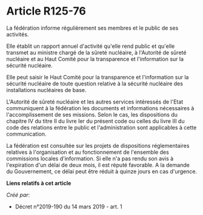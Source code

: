 # Article R125-76

La fédération informe régulièrement ses membres et le public de ses activités.

Elle établit un rapport annuel d'activité qu'elle rend public et qu'elle transmet au ministre chargé de la sûreté nucléaire,
à l'Autorité de sûreté nucléaire et au Haut Comité pour la transparence et l'information sur la sécurité nucléaire.

Elle peut saisir le Haut Comité pour la transparence et l'information sur la sécurité nucléaire de toute question relative à
la sécurité nucléaire des installations nucléaires de base.

L'Autorité de sûreté nucléaire et les autres services intéressés de l'Etat communiquent à la fédération les documents et
informations nécessaires à l'accomplissement de ses missions. Selon le cas, les dispositions du chapitre IV du titre II du
livre Ier du présent code ou celles du livre III du code des relations entre le public et l'administration sont applicables à
cette communication.

La fédération est consultée sur les projets de dispositions réglementaires relatives à l'organisation et au fonctionnement de
l'ensemble des commissions locales d'information. Si elle n'a pas rendu son avis à l'expiration d'un délai de deux mois, il
est réputé favorable. A la demande du Gouvernement, ce délai peut être réduit à quinze jours en cas d'urgence.

**Liens relatifs à cet article**

_Créé par_:

  - Décret n°2019-190 du 14 mars 2019 - art. 1
